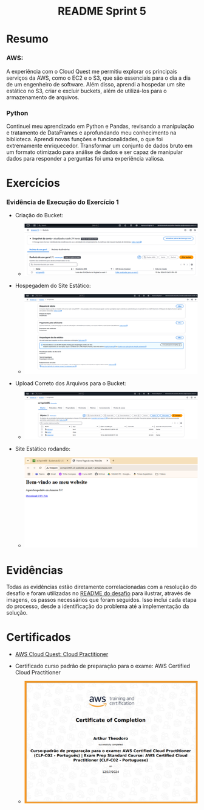 <h1 align="center">README Sprint 5</h1>

# Resumo

### AWS:
A experiência com o Cloud Quest me permitiu explorar os principais serviços da AWS, como o EC2 e o S3, que são essenciais para o dia a dia de um engenheiro de software. Além disso, aprendi a hospedar um site estático no S3, criar e excluir buckets, além de utilizá-los para o armazenamento de arquivos.

### Python 
Continuei meu aprendizado em Python e Pandas, revisando a manipulação e tratamento de DataFrames e aprofundando meu conhecimento na biblioteca. Aprendi novas funções e funcionalidades, o que foi extremamente enriquecedor. Transformar um conjunto de dados bruto em um formato otimizado para análise de dados e ser capaz de manipular dados para responder a perguntas foi uma experiência valiosa.

# Exercícios


### Evidência de Execução do Exercício 1
- Criação do Bucket:
    - ![bucket Criado](./Exercicios/Evidencias-Exercicio/1BucketCriado.png)

- Hospegadem do Site Estático:
    - ![hospedagem do Site Estático](./Exercicios/Evidencias-Exercicio/2HospedagemSiteEstatico.png)

- Upload Correto dos Arquivos para o Bucket:
    - ![Arquivos Upados](./Exercicios/Evidencias-Exercicio/3ArquiviosUpados.png)


- Site Estático rodando: 
    - ![Site rodando](./Exercicios/Evidencias-Exercicio/4SiteRodando.png)

# Evidências


Todas as evidências estão diretamente correlacionadas com a resolução do desafio e foram utilizadas no [README do desafio](./Desafio/README.md) para ilustrar, através de imagens, os passos necessários que foram seguidos. Isso inclui cada etapa do processo, desde a identificação do problema até a implementação da solução.



# Certificados


- [AWS Cloud Quest: Cloud Practitioner](https://www.credly.com/badges/13fece18-9c7c-4173-a111-9a1e7577b5b5/public_url)

- Certificado curso padrão de preparação para o exame: AWS Certified Cloud Practitioner 
    - ![Cerficicado curso de preparação para o exame](./Certificados/Certificado-Preparacao-Exame.png)

